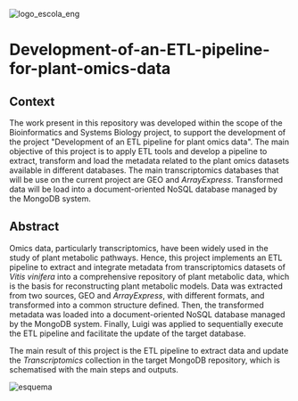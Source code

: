 ![logo_escola_eng](https://user-images.githubusercontent.com/96354274/176214605-90adc5b2-1813-4de8-99ae-37421456769c.png)

# Development-of-an-ETL-pipeline-for-plant-omics-data

## Context
The work present in this repository was developed within the scope of the Bioinformatics and Systems Biology project, to support the development of the project 
"Development of an ETL pipeline for plant omics data".
The main objective of this project is to apply ETL tools and develop a pipeline to extract, transform and load the metadata related to the plant omics datasets available 
in different databases. The main transcriptomics databases that will be use on the current project are GEO and *ArrayExpress*. Transformed data will be load into a 
document-oriented NoSQL database managed by the MongoDB system.

## Abstract
Omics data, particularly transcriptomics, have been widely used in the study of plant metabolic pathways. Hence, this project implements an ETL pipeline to extract and 
integrate metadata from transcriptomics datasets of *Vitis vinifera* into a comprehensive repository of plant metabolic data, which is the basis for reconstructing plant 
metabolic models. Data was extracted from two sources, GEO and *ArrayExpress*, with different formats, and transformed into a common structure defined.
Then, the transformed metadata was loaded into a document-oriented NoSQL database managed by the MongoDB system. Finally, Luigi was applied to sequentially execute the 
ETL pipeline and facilitate the update of the target database.

The main result of this project is the ETL pipeline to extract data and update the *Transcriptomics* collection in the target MongoDB repository, which is schematised with the main steps and outputs.



![esquema](https://user-images.githubusercontent.com/96354274/176487185-23a6e1b6-3341-4e5c-bb8e-8db810ca8621.png)
